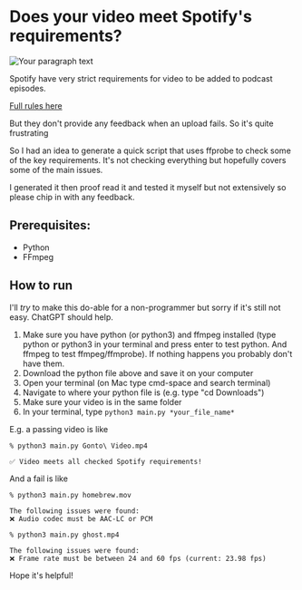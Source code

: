 # Does your video meet Spotify's requirements?
![Your paragraph text](https://github.com/user-attachments/assets/c843cab3-dde1-44f6-8b90-96f70277bdbf)

Spotify have very strict requirements for video to be added to podcast episodes.

[Full rules here](https://support.spotify.com/us/creators/article/video-specs/)

But they don't provide any feedback when an upload fails. So it's quite frustrating

So I had an idea to generate a quick script that uses ffprobe to check some of the key requirements. It's not checking everything but hopefully covers some of the main issues. 

I generated it then proof read it and tested it myself but not extensively so please chip in with any feedback.

## Prerequisites:
* Python
* FFmpeg

## How to run 
I'll *try* to make this do-able for a non-programmer but sorry if it's still not easy. ChatGPT should help. 

1. Make sure you have python (or python3) and ffmpeg installed (type python or python3 in your terminal and press enter to test python. And ffmpeg to test ffmpeg/ffmprobe). If nothing happens you probably don't have them. 
2. Download the python file above and save it on your computer 
3. Open your terminal (on Mac type cmd-space and search terminal)
4. Navigate to where your python file is (e.g. type "cd Downloads")
5. Make sure your video is in the same folder
6. In your terminal, type ```python3 main.py *your_file_name* ```

E.g. a passing video is like
```
% python3 main.py Gonto\ Video.mp4 

✅ Video meets all checked Spotify requirements!
```

And a fail is like 

```
% python3 main.py homebrew.mov 

The following issues were found:
❌ Audio codec must be AAC-LC or PCM
```

```
% python3 main.py ghost.mp4 

The following issues were found:
❌ Frame rate must be between 24 and 60 fps (current: 23.98 fps)
```
Hope it's helpful!
